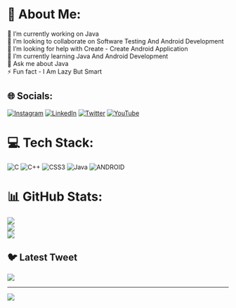# 💫 About Me:
🔭 I’m currently working on Java<br>👯 I’m looking to collaborate on Software Testing And Android Development<br>🤝 I’m looking for help with Create - Create Android Application<br>🌱 I’m currently learning Java And Android Development<br>💬 Ask me about Java <br>⚡ Fun fact - I Am Lazy But Smart


## 🌐 Socials:
[![Instagram](https://img.shields.io/badge/Instagram-%23E4405F.svg?logo=Instagram&logoColor=white)](https://instagram.com/Vikash_kumar17) [![LinkedIn](https://img.shields.io/badge/LinkedIn-%230077B5.svg?logo=linkedin&logoColor=white)](https://linkedin.com/in/mait0shubhanshu) [![Twitter](https://img.shields.io/badge/Twitter-%231DA1F2.svg?logo=Twitter&logoColor=white)](https://twitter.com/@Shubhanshu_mait) [![YouTube](https://img.shields.io/badge/YouTube-%23FF0000.svg?logo=YouTube&logoColor=white)](https://youtube.com/@https://www.youtube.com/@4kxgaming806/featured) 

# 💻 Tech Stack:
![C](https://img.shields.io/badge/c-%2300599C.svg?style=for-the-badge&logo=c&logoColor=white) ![C++](https://img.shields.io/badge/c++-%2300599C.svg?style=for-the-badge&logo=c%2B%2B&logoColor=white) ![CSS3](https://img.shields.io/badge/css3-%231572B6.svg?style=for-the-badge&logo=css3&logoColor=white) ![Java](https://img.shields.io/badge/java-%23ED8B00.svg?style=for-the-badge&logo=java&logoColor=white) ![ANDROID](https://img.shields.io/badge/android-%2320232a.svg?style=for-the-badge&logo=android&logoColor=%a4c639)
# 📊 GitHub Stats:
![](https://github-readme-stats.vercel.app/api?username=Mait0shubhanshu&theme=tokyonight&hide_border=false&include_all_commits=true&count_private=true)<br/>
![](https://github-readme-streak-stats.herokuapp.com/?user=Mait0shubhanshu&theme=tokyonight&hide_border=false)<br/>
![](https://github-readme-stats.vercel.app/api/top-langs/?username=Mait0shubhanshu&theme=tokyonight&hide_border=false&include_all_commits=true&count_private=true&layout=compact)

## 🐦 Latest Tweet
[![](https://gtce.itsvg.in/api?username=@Shubhanshu_mait)](https://github.com/VishwaGauravIn/github-twitter-card-embed)

---
[![](https://visitcount.itsvg.in/api?id=Mait0shubhanshu&icon=0&color=0)](https://visitcount.itsvg.in)

<!-- Proudly created with GPRM ( https://gprm.itsvg.in ) -->
